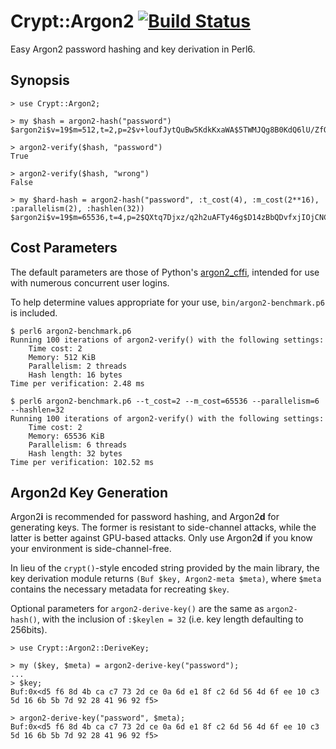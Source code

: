 # Crypt::Argon2 [![Build Status](https://travis-ci.org/skinkade/p6-crypt-argon2.svg?branch=master)](https://travis-ci.org/skinkade/p6-crypt-argon2)
Easy Argon2 password hashing and key derivation in Perl6.

## Synopsis
```
> use Crypt::Argon2;

> my $hash = argon2-hash("password")
$argon2i$v=19$m=512,t=2,p=2$v+loufJytQuBw5KdkKxaWA$5TWMJQg8B0KdQ6lU/ZfQWg

> argon2-verify($hash, "password")
True

> argon2-verify($hash, "wrong")
False

> my $hard-hash = argon2-hash("password", :t_cost(4), :m_cost(2**16), :parallelism(2), :hashlen(32))
$argon2i$v=19$m=65536,t=4,p=2$QXtq7Djxz/q2h2uAFTy46g$D14zBbQDvfxjIOjCNCM0CsymTb5lns04CoOIMQUJYcs
```

## Cost Parameters
The default parameters are those of Python's [argon2_cffi](https://github.com/hynek/argon2_cffi),
intended for use with numerous concurrent user logins.

To help determine values appropriate for your use, `bin/argon2-benchmark.p6` is included.
```
$ perl6 argon2-benchmark.p6
Running 100 iterations of argon2-verify() with the following settings:
    Time cost: 2
    Memory: 512 KiB
    Parallelism: 2 threads
    Hash length: 16 bytes
Time per verification: 2.48 ms

$ perl6 argon2-benchmark.p6 --t_cost=2 --m_cost=65536 --parallelism=6 --hashlen=32
Running 100 iterations of argon2-verify() with the following settings:
    Time cost: 2
    Memory: 65536 KiB
    Parallelism: 6 threads
    Hash length: 32 bytes
Time per verification: 102.52 ms
```

## Argon2d Key Generation
Argon2**i** is recommended for password hashing, and Argon2**d** for generating
keys. The former is resistant to side-channel attacks, while the latter is
better against GPU-based attacks. Only use Argon2**d** if you know your
environment is side-channel-free.

In lieu of the `crypt()`-style encoded string provided by the main library,
the key derivation module returns `(Buf $key, Argon2-meta $meta)`, where `$meta`
contains the necessary metadata for recreating `$key`.

Optional parameters for `argon2-derive-key()` are the same as `argon2-hash()`,
with the inclusion of `:$keylen = 32` (i.e. key length defaulting to 256bits).

```
> use Crypt::Argon2::DeriveKey;

> my ($key, $meta) = argon2-derive-key("password");
...
> $key;
Buf:0x<d5 f6 8d 4b ca c7 73 2d ce 0a 6d e1 8f c2 6d 56 4d 6f ee 10 c3 5d 16 6b 5b 7d 92 28 41 96 92 f5>

> argon2-derive-key("password", $meta);
Buf:0x<d5 f6 8d 4b ca c7 73 2d ce 0a 6d e1 8f c2 6d 56 4d 6f ee 10 c3 5d 16 6b 5b 7d 92 28 41 96 92 f5>
```
